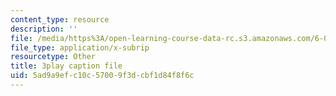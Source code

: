 ```yaml
---
content_type: resource
description: ''
file: /media/https%3A/open-learning-course-data-rc.s3.amazonaws.com/6-034-artificial-intelligence-fall-2010/5ad9a9efc10c57009f3dcbf1d84f8f6c_J-ocRQCjcwE.vtt
file_type: application/x-subrip
resourcetype: Other
title: 3play caption file
uid: 5ad9a9ef-c10c-5700-9f3d-cbf1d84f8f6c
---
```

